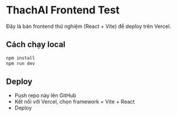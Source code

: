# ThachAI Frontend Test

Đây là bản frontend thử nghiệm (React + Vite) để deploy trên Vercel.

## Cách chạy local
```bash
npm install
npm run dev
```

## Deploy
- Push repo này lên GitHub
- Kết nối với Vercel, chọn framework = Vite + React
- Deploy
